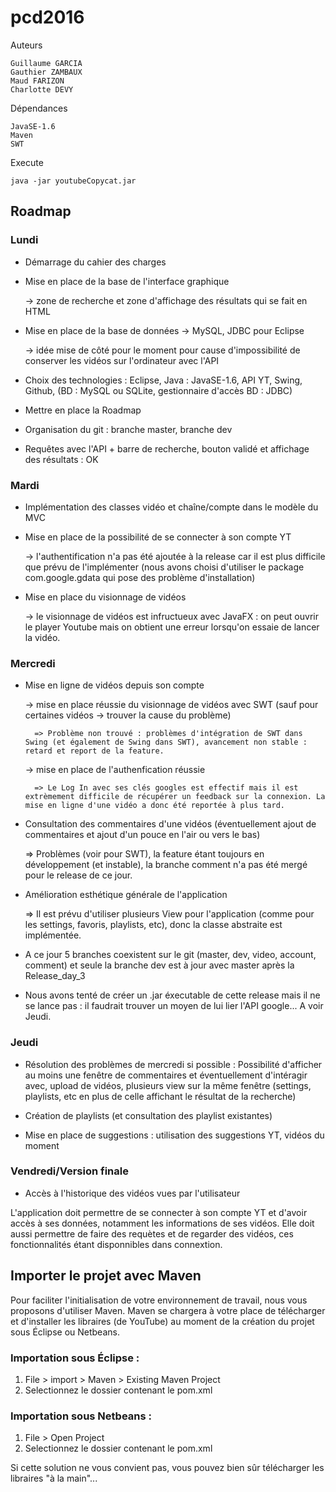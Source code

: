 # pcd2016

Auteurs

	Guillaume GARCIA
	Gauthier ZAMBAUX
	Maud FARIZON
	Charlotte DEVY

Dépendances

	JavaSE-1.6
	Maven
	SWT

Execute

	java -jar youtubeCopycat.jar

## Roadmap

### Lundi

* Démarrage du cahier des charges

* Mise en place de la base de l'interface graphique

	-> zone de recherche et zone d'affichage des résultats qui se fait en HTML

* Mise en place de la base de données -> MySQL, JDBC pour Eclipse

	-> idée mise de côté pour le moment pour cause d'impossibilité de conserver les vidéos sur l'ordinateur avec l'API

* Choix des technologies : Eclipse, Java : JavaSE-1.6, API YT, Swing, Github, (BD : MySQL ou SQLite, gestionnaire d'accès BD : JDBC)

* Mettre en place la Roadmap

* Organisation du git : branche master, branche dev

* Requêtes avec l'API + barre de recherche, bouton validé et affichage des résultats : OK


### Mardi

* Implémentation des classes vidéo et chaîne/compte dans le modèle du MVC

* Mise en place de la possibilité de se connecter à son compte YT

	-> l'authentification n'a pas été ajoutée à la release car il est plus difficile que prévu de l'implémenter (nous avons choisi d'utiliser le package com.google.gdata qui pose des problème d'installation)

* Mise en place du visionnage de vidéos

	-> le visionnage de vidéos est infructueux avec JavaFX : on peut ouvrir le player Youtube mais on obtient une erreur lorsqu'on essaie de lancer la vidéo.


### Mercredi

* Mise en ligne de vidéos depuis son compte

	-> mise en place réussie du visionnage de vidéos avec SWT (sauf pour certaines vidéos -> trouver la cause du problème)

		=> Problème non trouvé : problèmes d'intégration de SWT dans Swing (et également de Swing dans SWT), avancement non stable : retard et report de la feature.

	-> mise en place de l'authenfication réussie

		=> Le Log In avec ses clés googles est effectif mais il est extrèmement difficile de récupérer un feedback sur la connexion. La mise en ligne d'une vidéo a donc été reportée à plus tard.

* Consultation des commentaires d'une vidéos (éventuellement ajout de commentaires et ajout d'un pouce en l'air ou vers le bas)

	=> Problèmes (voir pour SWT), la feature étant toujours en développement (et instable), la branche comment n'a pas été mergé pour le release de ce jour.

* Amélioration esthétique générale de l'application
	
	=> Il est prévu d'utiliser plusieurs View pour l'application (comme pour les settings, favoris, playlists, etc), donc la classe abstraite est implémentée.

* A ce jour 5 branches coexistent sur le git (master, dev, video, account, comment) et seule la branche dev est à jour avec master après la Release_day_3

* Nous avons tenté de créer un .jar éxecutable de cette release mais il ne se lance pas : il faudrait trouver un moyen de lui lier l'API google... A voir Jeudi.

### Jeudi

* Résolution des problèmes de mercredi si possible : Possibilité d'afficher au moins une fenêtre de commentaires et éventuellement d'intéragir avec, upload de vidéos,
plusieurs view sur la même fenêtre (settings, playlists, etc en plus de celle affichant le résultat de la recherche)

* Création de playlists (et consultation des playlist existantes)

* Mise en place de suggestions : utilisation des suggestions YT, vidéos du moment


### Vendredi/Version finale

* Accès à l'historique des vidéos vues par l'utilisateur

L'application doit permettre de se connecter à son compte YT et d'avoir accès à ses données, notamment les informations de ses vidéos.
Elle doit aussi permettre de faire des requètes et de regarder des vidéos, ces fonctionnalités étant disponnibles dans connextion.


## Importer le projet avec Maven
Pour faciliter l'initialisation de votre environnement de travail, nous vous proposons d'utiliser Maven. Maven se chargera à votre place de télécharger et d'installer les libraires (de YouTube) au moment de la création du projet sous Éclipse ou Netbeans.

### Importation sous Éclipse :

1. File > import > Maven > Existing Maven Project
2. Selectionnez le dossier contenant le pom.xml

### Importation sous Netbeans :

1. File > Open Project
2. Selectionnez le dossier contenant le pom.xml

Si cette solution ne vous convient pas, vous pouvez bien sûr télécharger les libraires "à la main"...
